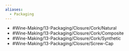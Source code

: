 ```yaml
---
aliases:
  - Packaging
---
```

- #Wine-Making/13-Packaging/Closure/Cork/Natural
- #Wine-Making/13-Packaging/Closure/Cork/Composite
- #Wine-Making/13-Packaging/Closure/Cork/Synthetic
- #Wine-Making/13-Packaging/Closure/Screw-Cap
